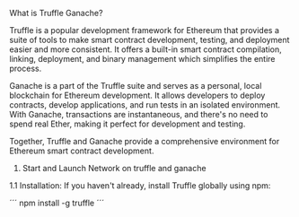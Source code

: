 What is Truffle Ganache?

Truffle is a popular development framework for Ethereum that provides a suite of tools to make smart contract development, testing, and deployment easier and more consistent. It offers a built-in smart contract compilation, linking, deployment, and binary management which simplifies the entire process.

Ganache is a part of the Truffle suite and serves as a personal, local blockchain for Ethereum development. It allows developers to deploy contracts, develop applications, and run tests in an isolated environment. With Ganache, transactions are instantaneous, and there's no need to spend real Ether, making it perfect for development and testing.

Together, Truffle and Ganache provide a comprehensive environment for Ethereum smart contract development.

1. Start and Launch Network on truffle and ganache

1.1 Installation: If you haven't already, install Truffle globally using npm:

´´´
npm install -g truffle
´´´
